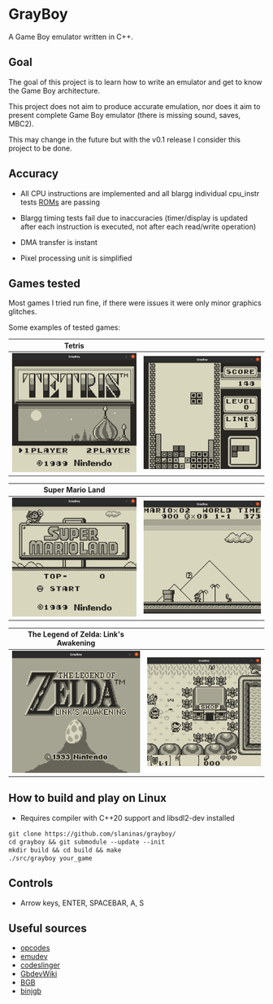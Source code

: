 # GrayBoy

A Game Boy emulator written in C++.

## Goal
The goal of this project is to learn how to write an emulator and get to know the Game Boy architecture.

This project does not aim to produce accurate emulation, nor does it aim to present complete Game Boy emulator (there is missing sound, saves, MBC2).

This may change in the future but with the v0.1 release I consider this project to be done.


## Accuracy
- All CPU instructions are implemented and all blargg individual cpu_instr tests [ROMs](https://github.com/retrio/gb-test-roms/tree/master/cpu_instrs/individual) are passing

- Blargg timing tests fail due to inaccuracies (timer/display is updated after each instruction is executed, not after each read/write operation)

- DMA transfer is instant

- Pixel processing unit is simplified

## Games tested
Most games I tried run fine, if there were issues it were only minor graphics glitches.

Some examples of tested games:

| Tetris |  |
| ------------- | ------------- |
<img src="https://github.com/slaninas/grayboy/blob/master/screenshots/tetris.png?raw=true" width="350"> | <img src="https://github.com/slaninas/grayboy/blob/master/screenshots/tetris2.png?raw=true" width="350">

| Super Mario Land |  |
| ------------- | ------------- |
<img src="https://github.com/slaninas/grayboy/blob/master/screenshots/mario.png?raw=true" width="350"> | <img src="https://github.com/slaninas/grayboy/blob/master/screenshots/mario2.png?raw=true" width="350">

| The Legend of Zelda: Link's Awakening |  |
| ------------- | ------------- |
<img src="https://github.com/slaninas/grayboy/blob/master/screenshots/zelda.png?raw=true" width="350"> | <img src="https://github.com/slaninas/grayboy/blob/master/screenshots/zelda2.png?raw=true" width="350">



## How to build and play on Linux
- Requires compiler with C++20 support and libsdl2-dev installed

```
git clone https://github.com/slaninas/grayboy/
cd grayboy && git submodule --update --init
mkdir build && cd build && make
./src/grayboy your_game
```

## Controls
- Arrow keys, ENTER, SPACEBAR, A, S

## Useful sources
- [opcodes](https://meganesulli.com/generate-gb-opcodes/)
- [emudev](https://emudev.de/gameboy-emulator/overview/)
- [codeslinger](http://www.codeslinger.co.uk/pages/projects/gameboy.html)
- [GbdevWiki](https://gbdev.gg8.se/wiki/articles/Main_Page)
- [BGB](https://bgb.bircd.org/)
- [binjgb](https://github.com/binji/binjgb)
